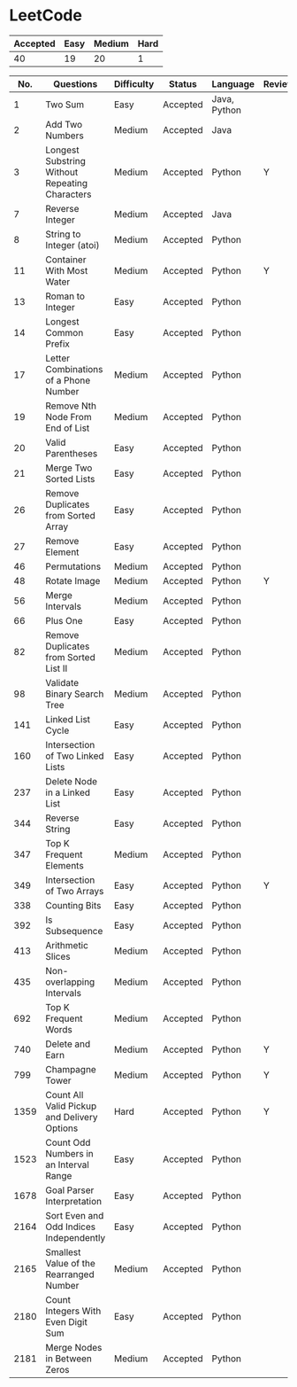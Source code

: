 # LeetCode

Accepted | Easy | Medium | Hard
---------|------|--------|-----
40       | 19   | 20     | 1

No. | Questions | Difficulty | Status | Language | Review
----|------------------------------------------------|--------|----------|--------------|--
1   | Two Sum                                        | Easy   | Accepted | Java, Python |
2   | Add Two Numbers                                | Medium | Accepted | Java         |
3   | Longest Substring Without Repeating Characters | Medium | Accepted | Python       | Y
7   | Reverse Integer                                | Medium | Accepted | Java         |
8   | String to Integer (atoi)                       | Medium | Accepted | Python       |
11  | Container With Most Water                      | Medium | Accepted | Python       | Y
13  | Roman to Integer                               | Easy   | Accepted | Python       |
14  | Longest Common Prefix                          | Easy   | Accepted | Python       |
17  | Letter Combinations of a Phone Number          | Medium | Accepted | Python       |
19  | Remove Nth Node From End of List               | Medium | Accepted | Python       |
20  | Valid Parentheses                              | Easy   | Accepted | Python       |
21  | Merge Two Sorted Lists                         | Easy   | Accepted | Python       |
26  | Remove Duplicates from Sorted Array            | Easy   | Accepted | Python       |
27  | Remove Element                                 | Easy   | Accepted | Python       |
46  | Permutations                                   | Medium | Accepted | Python       |
48  | Rotate Image                                   | Medium | Accepted | Python       | Y
56  | Merge Intervals                                | Medium | Accepted | Python       |
66  | Plus One                                       | Easy   | Accepted | Python       |
82  | Remove Duplicates from Sorted List II          | Medium | Accepted | Python       |
98  | Validate Binary Search Tree                    | Medium | Accepted | Python       |
141 | Linked List Cycle                              | Easy   | Accepted | Python       |
160 | Intersection of Two Linked Lists               | Easy   | Accepted | Python       |
237 | Delete Node in a Linked List                   | Easy   | Accepted | Python       |
344 | Reverse String                                 | Easy   | Accepted | Python       |
347 | Top K Frequent Elements                        | Medium | Accepted | Python       |
349 | Intersection of Two Arrays                     | Easy   | Accepted | Python       | Y
338 | Counting Bits                                  | Easy   | Accepted | Python       |
392 | Is Subsequence                                 | Easy   | Accepted | Python       |
413 | Arithmetic Slices                              | Medium | Accepted | Python       |
435 | Non-overlapping Intervals                      | Medium | Accepted | Python       |
692 | Top K Frequent Words                           | Medium | Accepted | Python       |
740 | Delete and Earn                                | Medium | Accepted | Python       | Y
799 | Champagne Tower                                | Medium | Accepted | Python       | Y
1359| Count All Valid Pickup and Delivery Options    | Hard   | Accepted | Python       | Y
1523| Count Odd Numbers in an Interval Range         | Easy   | Accepted | Python       |
1678| Goal Parser Interpretation                     | Easy   | Accepted | Python       |
2164| Sort Even and Odd Indices Independently        | Easy   | Accepted | Python       |
2165| Smallest Value of the Rearranged Number        | Medium | Accepted | Python       |
2180| Count Integers With Even Digit Sum             | Easy   | Accepted | Python       |
2181| Merge Nodes in Between Zeros                   | Medium | Accepted | Python       |